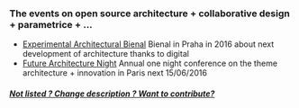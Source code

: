 ### The events on open source architecture + collaborative design + parametrice + ...

* [Experimental Architectural Bienal](http://eabiennial.org) Bienal in Praha in 2016 about next development of architecture thanks to digital
* [Future Architecture Night](http://www.futurearchitecture.org) Annual one night conference on the theme architecture + innovation in Paris next 15/06/2016

##### [Not listed ? Change description ? Want to contribute?](/not-listed.md) 
